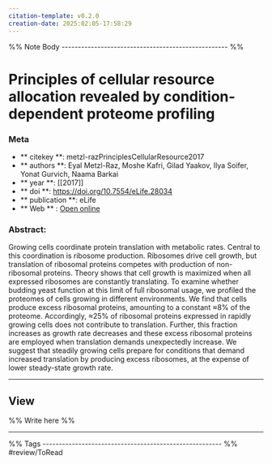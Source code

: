 ```yaml
---
citation-template: v0.2.0
creation-date: 2025:02:05-17:58:29
---
```


%% Note Body --------------------------------------------------- %%
# Principles of cellular resource allocation revealed by condition-dependent proteome profiling

### Meta
- ** citekey **: metzl-razPrinciplesCellularResource2017
- ** authors **: Eyal Metzl-Raz, Moshe Kafri, Gilad Yaakov, Ilya Soifer, Yonat Gurvich, Naama Barkai
- ** year **: [[2017]]
- ** doi **: https://doi.org/10.7554/eLife.28034
- ** publication **: eLife
- ** Web ** : [Open online](https://elifesciences.org/articles/28034)


### Abstract:
Growing cells coordinate protein translation with metabolic rates. Central to this coordination is ribosome production. Ribosomes drive cell growth, but translation of ribosomal proteins competes with production of non-ribosomal proteins. Theory shows that cell growth is maximized when all expressed ribosomes are constantly translating. To examine whether budding yeast function at this limit of full ribosomal usage, we profiled the proteomes of cells growing in different environments. We find that cells produce excess ribosomal proteins, amounting to a constant ≈8% of the proteome. Accordingly, ≈25% of ribosomal proteins expressed in rapidly growing cells does not contribute to translation. Further, this fraction increases as growth rate decreases and these excess ribosomal proteins are employed when translation demands unexpectedly increase. We suggest that steadily growing cells prepare for conditions that demand increased translation by producing excess ribosomes, at the expense of lower steady-state growth rate.

___

## View

%% Write here %%





___
%% Tags  ------------------------------------------------------- %%
#review/ToRead